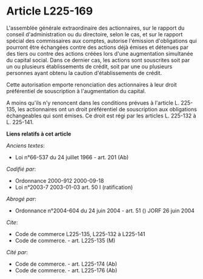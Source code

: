 # Article L225-169

L'assemblée générale extraordinaire des actionnaires, sur le rapport du conseil d'administration ou du directoire, selon le
cas, et sur le rapport spécial des commissaires aux comptes, autorise l'émission d'obligations qui pourront être échangées
contre des actions déjà émises et détenues par des tiers ou contre des actions créées lors d'une augmentation simultanée du
capital social. Dans ce dernier cas, les actions sont souscrites soit par un ou plusieurs établissements de crédit, soit par
une ou plusieurs personnes ayant obtenu la caution d'établissements de crédit.

Cette autorisation emporte renonciation des actionnaires à leur droit préférentiel de souscription à l'augmentation du
capital.

A moins qu'ils n'y renoncent dans les conditions prévues à l'article L. 225-135, les actionnaires ont un droit préférentiel
de souscription aux obligations échangeables qui sont émises. Ce droit est régi par les articles L. 225-132 à L. 225-141.

**Liens relatifs à cet article**

_Anciens textes_:

  - Loi n°66-537 du 24 juillet 1966 - art. 201 (Ab)

_Codifié par_:

  - Ordonnance 2000-912 2000-09-18
  - Loi n°2003-7 2003-01-03 art. 50 I (ratification)

_Abrogé par_:

  - Ordonnance n°2004-604 du 24 juin 2004 - art. 51 () JORF 26 juin 2004

_Cite_:

  - Code de commerce L225-135, L225-132 à L225-141
  - Code de commerce. - art. L225-135 (M)

_Cité par_:

  - Code de commerce. - art. L225-174 (Ab)
  - Code de commerce. - art. L225-176 (Ab)
